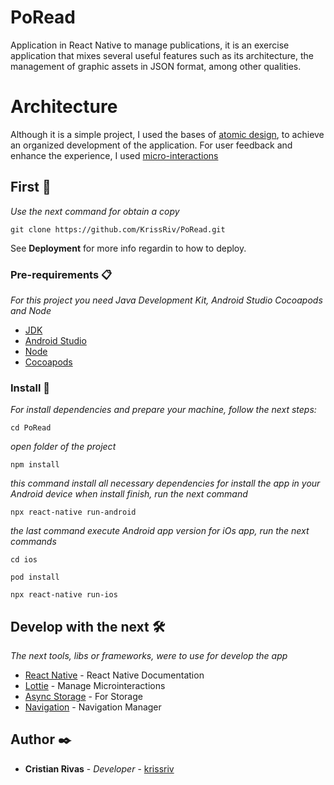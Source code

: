 # PoRead
Application in React Native to manage publications, it is an exercise application that mixes several useful features such as its architecture, the management of graphic assets in JSON format, among other qualities.

# Architecture
Although it is a simple project, I used the bases of [atomic design](https://atomicdesign.bradfrost.com/chapter-2/), to achieve an organized development of the application.
For user feedback and enhance the experience, I used [micro-interactions](https://www.hiberus.com/crecemos-contigo/como-las-microinteracciones-mejoran-la-ux/)

## First 🚀

_Use the next command for obtain a copy_ 
```
git clone https://github.com/KrissRiv/PoRead.git
```

See **Deployment** for more info regardin to how to deploy.


### Pre-requirements 📋

_For this project you need Java Development Kit, Android Studio Cocoapods and Node_

* [JDK](https://www.oracle.com/java/technologies/javase-jdk14-downloads.html)
* [Android Studio](https://developer.android.com/studio)
* [Node](https://nodejs.org/es/download/)
* [Cocoapods](https://cocoapods.org/)

### Install 🔧

_For install dependencies and prepare your machine, follow the next steps:_

```
cd PoRead
```
_open folder of the project_
```
npm install
```
_this command install all necessary dependencies for install the app in your Android device_
_when install finish, run the next command_
```
npx react-native run-android
```
_the last command execute Android app version_
_for iOs app, run the next commands_
```
cd ios
```
```
pod install
```
```
npx react-native run-ios
```

## Develop with the next 🛠️

_The next tools, libs or frameworks, were to use for develop the app_

* [React Native](https://reactnative.dev/) - React Native Documentation
* [Lottie](https://docs.expo.io/versions/v37.0.0/sdk/lottie/) - Manage Microinteractions
* [Async Storage](https://react-native-community.github.io/async-storage/) - For Storage
* [Navigation](https://reactnavigation.org/) - Navigation Manager

## Author ✒️

* **Cristian Rivas** - *Developer* - [krissriv](https://github.com/KrissRiv)

